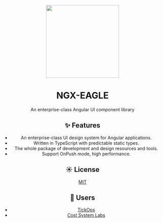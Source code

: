 <p align="center">
  <a href="https://ngx-eagle.xdevsolution.com">
    <img width="230" src="https://firebasestorage.googleapis.com/v0/b/ngx-eagle.appspot.com/o/ngx-eagle-logo-fill.svg?alt=media&token=cbb80cc4-3a67-4863-9418-2cfe0de95207">
  </a>
</p>

<h1 align="center">
NGX-EAGLE
</h1>

<div align="center">

An enterprise-class Angular UI component library

## ✨ Features

- An enterprise-class UI design system for Angular applications.
- Written in TypeScript with predictable static types.
- The whole package of development and design resources and tools.
- Support OnPush mode, high performance.

## ☀️ License

[MIT](https://github.com/jbisbal91/ngx-eagle/blob/main/LICENSE)

## 🎉 Users

- [TickOps](https://tickops.com/)
- [Cost System Labs](https://www.costsystemlabs.com/)

</div>
